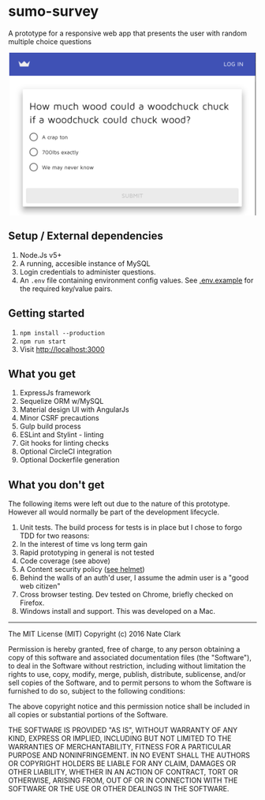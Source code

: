 # sumo-survey
A prototype for a responsive web app that presents the user with random multiple choice questions

<center><img src='survey.png' align='center' style='max-width: 500px;' /></center>

## Setup / External dependencies

1. Node.Js  v5+
1. A running, accesible instance of MySQL
1. Login credentials to administer questions.
1. An `.env` file containing environment config values. See [.env.example](.env.example) for the required key/value pairs.

## Getting started

1. `npm install --production`
1. `npm run start`
1. Visit [http://localhost:3000](http://localhost:3000)

## What you get

1. ExpressJs framework
1. Sequelize ORM w/MySQL
1. Material design UI with AngularJs
1. Minor CSRF precautions
1. Gulp build process
1. ESLint and Stylint - linting
1. Git hooks for linting checks
1. Optional CircleCI integration
1. Optional Dockerfile generation

## What you don't get

The following items were left out due to the nature of this prototype. However all would normally be part of the development lifecycle.

1. Unit tests. The build process for tests is in place but I chose to forgo TDD for two reasons:
  1. In the interest of time vs long term gain
  1. Rapid prototyping in general is not tested
1. Code coverage (see above)
1. A Content security policy ([see helmet](https://github.com/helmetjs/helmet))
1. Behind the walls of an auth'd user, I assume the admin user is a "good web citizen"
1. Cross browser testing. Dev tested on Chrome, briefly checked on Firefox.
1. Windows install and support. This was developed on a Mac.

---

The MIT License (MIT) Copyright (c) 2016 Nate Clark

Permission is hereby granted, free of charge, to any person obtaining
a copy of this software and associated documentation files (the
"Software"), to deal in the Software without restriction, including
without limitation the rights to use, copy, modify, merge, publish,
distribute, sublicense, and/or sell copies of the Software, and to
permit persons to whom the Software is furnished to do so, subject to
the following conditions:

The above copyright notice and this permission notice shall be
included in all copies or substantial portions of the Software.

THE SOFTWARE IS PROVIDED "AS IS", WITHOUT WARRANTY OF ANY KIND,
EXPRESS OR IMPLIED, INCLUDING BUT NOT LIMITED TO THE WARRANTIES OF
MERCHANTABILITY, FITNESS FOR A PARTICULAR PURPOSE AND
NONINFRINGEMENT. IN NO EVENT SHALL THE AUTHORS OR COPYRIGHT HOLDERS BE
LIABLE FOR ANY CLAIM, DAMAGES OR OTHER LIABILITY, WHETHER IN AN ACTION
OF CONTRACT, TORT OR OTHERWISE, ARISING FROM, OUT OF OR IN CONNECTION
WITH THE SOFTWARE OR THE USE OR OTHER DEALINGS IN THE SOFTWARE.
